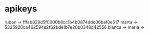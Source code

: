 # apikeys
ruben -> fffab829d5f0000b8cc1b4b0874ddc06baf0e517
marta -> 5325920ca462594e2f62bde1b7e20b0348d42556
blanca -> 
maria  -> 